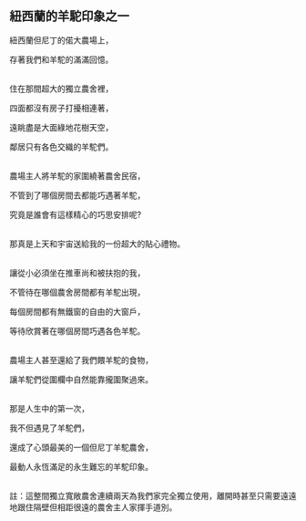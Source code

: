 ## 紐西蘭的羊駝印象之一

紐西蘭但尼丁的偌大農場上，

存著我們和羊駝的滿滿回憶。
<br/><br/>

住在那間超大的獨立農舍裡，

四面都沒有房子打擾相連著，

遠眺盡是大面綠地花樹天空，

鄰居只有各色交織的羊駝們。
<br/><br/>

農場主人將羊駝的家圍繞著農舍民宿，

不管到了哪個房間去都能巧遇著羊駝，

究竟是誰會有這樣精心的巧思安排呢?
<br/><br/>

那真是上天和宇宙送給我的一份超大的貼心禮物。
<br/><br/>

讓從小必須坐在推車尚和被扶抱的我，

不管待在哪個農舍房間都有羊駝出現，

每個房間都有無鐵窗的自由的大窗戶，

等待欣賞著在哪個房間巧遇各色羊駝。
<br/><br/>

農場主人甚至還給了我們餵羊駝的食物，

讓羊駝們從圍欄中自然能靠攏圍聚過來。
<br/><br/>

那是人生中的第一次，

我不但遇見了羊駝們，

還成了心頭最美的一個但尼丁羊駝農舍，

最動人永恆滿足的永生難忘的羊駝印象。
<br/><br/>

註：這整間獨立寬敞農舍連續兩天為我們家完全獨立使用，離開時甚至只需要遠遠地跟住隔壁但相距很遠的農舍主人家揮手道別。
